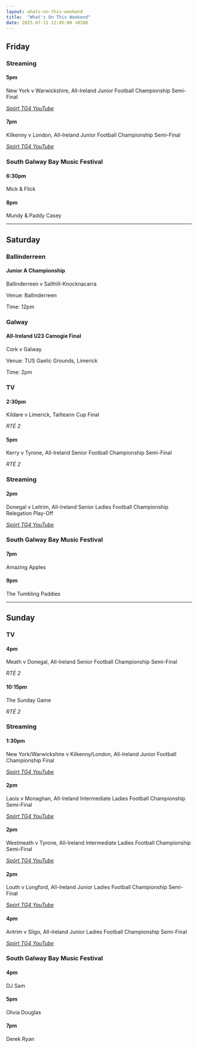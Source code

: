 ```yaml
---
layout: whats-on-this-weekend
title:  "What's On This Weekend"
date: 2025-07-11 12:45:00 +0100
---
```


## Friday

### Streaming

#### 5pm

New York v Warwickshire, All-Ireland Junior Football Championship Semi-Final

[*Spórt TG4 YouTube*](https://www.youtube.com/watch?v=LJye5qmHiN4)

#### 7pm

Kilkenny v London, All-Ireland Junior Football Championship Semi-Final

[*Spórt TG4 YouTube*](https://www.youtube.com/watch?v=vGTR1zxD31o)

### South Galway Bay Music Festival

#### 6:30pm

Mick & Flick

#### 8pm

Mundy & Paddy Casey

---

## Saturday

### Ballinderreen

#### Junior A Championship

Ballinderreen v Salthill-Knocknacarra

Venue: Ballinderreen

Time: 12pm

### Galway

#### All-Ireland U23 Camogie Final

Cork v Galway

Venue: TUS Gaelic Grounds, Limerick

Time: 2pm

### TV

#### 2:30pm

Kildare v Limerick, Tailteann Cup Final

*RTÉ 2*

#### 5pm

Kerry v Tyrone, All-Ireland Senior Football Championship Semi-Final

*RTÉ 2*

### Streaming

#### 2pm

Donegal v Leitrim, All-Ireland Senior Ladies Football Championship Relegation Play-Off

[*Spórt TG4 YouTube*](https://www.youtube.com/watch?v=qO_Aw52Wr5o)

### South Galway Bay Music Festival

#### 7pm

Amazing Apples

#### 9pm

The Tumbling Paddies

---

## Sunday

### TV

#### 4pm

Meath v Donegal, All-Ireland Senior Football Championship Semi-Final

*RTÉ 2*

#### 10:15pm

The Sunday Game

*RTÉ 2*

### Streaming

#### 1:30pm

New York/Warwickshire v Kilkenny/London, All-Ireland Junior Football Championship Final

[*Spórt TG4 YouTube*](https://www.youtube.com/watch?v=X_eeLCpYIz0)

#### 2pm

Laois v Monaghan, All-Ireland Intermediate Ladies Football Championship Semi-Final

[*Spórt TG4 YouTube*](https://www.youtube.com/watch?v=jZ8vKUGaQn4)

#### 2pm

Westmeath v Tyrone, All-Ireland Intermediate Ladies Football Championship Semi-Final

[*Spórt TG4 YouTube*](https://www.youtube.com/watch?v=WHWGWtFAy0E)

#### 2pm

Louth v Longford, All-Ireland Junior Ladies Football Championship Semi-Final

[*Spórt TG4 YouTube*](https://www.youtube.com/watch?v=iUHA-rZXEBE)

#### 4pm

Antrim v Sligo, All-Ireland Junior Ladies Football Championship Semi-Final

[*Spórt TG4 YouTube*](https://www.youtube.com/watch?v=f3n0fSEPPII)

### South Galway Bay Music Festival

#### 4pm

DJ Sam

#### 5pm

Olivia Douglas

#### 7pm

Derek Ryan
